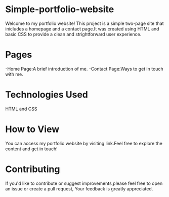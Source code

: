 # Simple-portfolio-website

Welcome to my portfolio website! This project is a simple two-page site that inicludes a homepage and a contact page.It was created using HTML and basic CSS to provide a clean and strightforward user experience.


# Pages

-Home Page:A brief introduction of me.
-Contact Page:Ways to get in touch with me.

# Technologies Used

HTML and CSS

# How to View

You can access my portfolio website by visiting link.Feel free to explore the content and get in touch!

# Contributing

If you'd like to contribute or suggest improvements,please feel free to open an issue or create a pull request, Your feedback is greatly appreciated.
